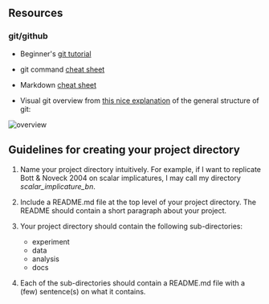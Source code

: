 
## Resources

### git/github

- Beginner's [git tutorial](https://try.github.io/)

- git command [cheat sheet](https://services.github.com/on-demand/downloads/github-git-cheat-sheet.pdf)

- Markdown [cheat sheet](https://github.com/adam-p/markdown-here/wiki/Markdown-Cheatsheet)

- Visual git overview from [this nice explanation](https://git-scm.com/book/en/v2/Getting-Started-Git-Basics) of the general structure of git:

![overview](https://git-scm.com/book/en/v2/images/areas.png)


## Guidelines for creating your project directory

1. Name your project directory intuitively. For example, if I want to replicate Bott & Noveck 2004 on scalar implicatures, I may call my directory *scalar_implicature_bn*. 

2. Include a README.md file at the top level of your project directory. The README should contain a short paragraph about your project.

3. Your project directory should contain the following sub-directories:

	- experiment
	- data
	- analysis
	- docs

4. Each of the sub-directories should contain a README.md file with a (few) sentence(s) on what it contains. 

